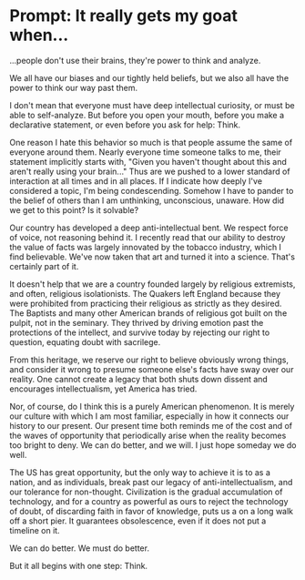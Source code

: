 # Prompt: It really gets my goat when...
...people don't use their brains, they're power to think and analyze.

We all have our biases and our tightly held beliefs, but we also all have the power to think our way past them.

I don't mean that everyone must have deep intellectual curiosity, or must be able to self-analyze. But before you open your mouth, before you make a declarative statement, or even before you ask for help: Think.

One reason I hate this behavior so much is that people assume the same of everyone around them. Nearly everyone time someone talks to me, their statement implicitly starts with, "Given you haven't thought about this and aren't really using your brain..." Thus are we pushed to a lower standard of interaction at all times and in all places. If I indicate how deeply I've considered a topic, I'm being condescending. Somehow I have to pander to the belief of others than I am unthinking, unconscious, unaware. How did we get to this point? Is it solvable?

Our country has developed a deep anti-intellectual bent. We respect force of voice, not reasoning behind it. I recently read that our ability to destroy the value of facts was largely innovated by the tobacco industry, which I find believable. We've now taken that art and turned it into a science.  That's certainly part of it.

It doesn't help that we are a country founded largely by religious extremists, and often, religious isolationists. The Quakers left England because they were prohibited from practicing their religious as strictly as they desired. The Baptists and many other American brands of religious got built on the pulpit, not in the seminary. They thrived by driving emotion past the protections of the intellect, and survive today by rejecting our right to question, equating doubt with sacrilege.

From this heritage, we reserve our right to believe obviously wrong things, and consider it wrong to presume someone else's facts have sway over our reality. One cannot create a legacy that both shuts down dissent and encourages intellectualism, yet America has tried.

Nor, of course, do I think this is a purely American phenomenon. It is merely our culture with which I am most familiar, especially in how it connects our history to our present. Our present time both reminds me of the cost and of the waves of opportunity that periodically arise when the reality becomes too bright to deny. We can do better, and we will. I just hope someday we do well.

The US has great opportunity, but the only way to achieve it is to as a nation, and as individuals, break past our legacy of anti-intellectualism, and our tolerance for non-thought. Civilization is the gradual accumulation of technology, and for a country as powerful as ours to reject the technology of doubt, of discarding faith in favor of knowledge, puts us a on a long walk off a short pier. It guarantees obsolescence, even if it does not put a timeline on it.

We can do better. We must do better.

But it all begins with one step: Think. 
